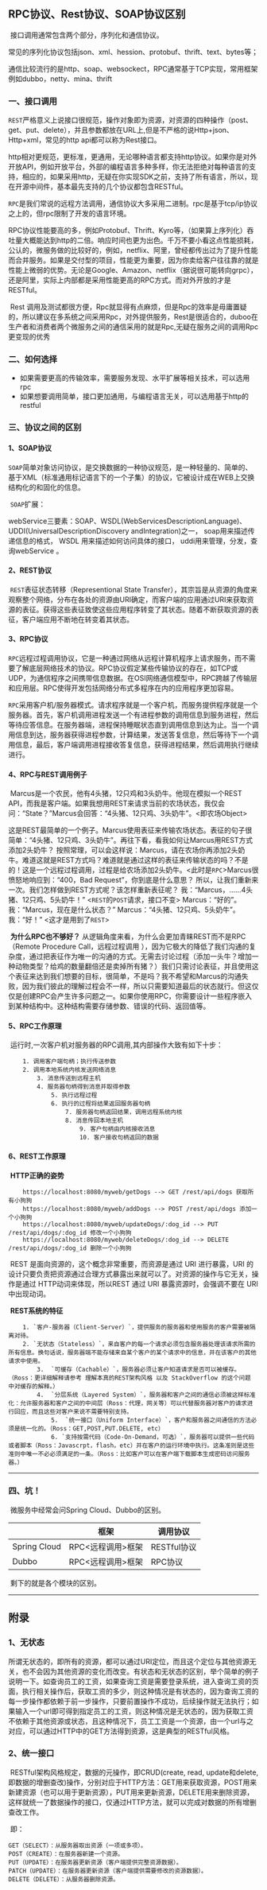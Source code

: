 ## RPC协议、Rest协议、SOAP协议区别

​		接口调用通常包含两个部分，序列化和通信协议。

​		常见的序列化协议包括json、xml、hession、protobuf、thrift、text、bytes等；

​		通信比较流行的是http、soap、websockect，RPC通常基于TCP实现，常用框架例如dubbo，netty、mina、thrift

### 一、接口调用

​		`REST`严格意义上说接口很规范，操作对象即为资源，对资源的四种操作（post、get、put、delete），并且参数都放在URL上,但是不严格的说Http+json、Http+xml，常见的http api都可以称为Rest接口。

​		http相对更规范，更标准，更通用，无论哪种语言都支持http协议。如果你是对外开放API，例如开放平台，外部的编程语言多种多样，你无法拒绝对每种语言的支持，相应的，如果采用http，无疑在你实现SDK之前，支持了所有语言，所以，现在开源中间件，基本最先支持的几个协议都包含RESTful。

​		`RPC`是我们常说的远程方法调用，通信协议大多采用二进制。rpc是基于tcp/ip协议之上的，但rpc限制了开发的语言环境。

​		RPC协议性能要高的多，例如Protobuf、Thrift、Kyro等，（如果算上序列化）吞吐量大概能达到http的二倍。响应时间也更为出色。千万不要小看这点性能损耗，公认的，微服务做的比较好的，例如，netflix、阿里，曾经都传出过为了提升性能而合并服务。如果是交付型的项目，性能更为重要，因为你卖给客户往往靠的就是性能上微弱的优势。无论是Google、Amazon、netflix（据说很可能转向grpc），还是阿里，实际上内部都是采用性能更高的RPC方式。而对外开放的才是RESTful。

​			Rest 调用及测试都很方便，Rpc就显得有点麻烦，但是Rpc的效率是毋庸置疑的，所以建议在多系统之间采用Rpc，对外提供服务，Rest是很适合的，duboo在生产者和消费者两个微服务之间的通信采用的就是Rpc,无疑在服务之间的调用Rpc更变现的优秀

### 二、如何选择

- 如果需要更高的传输效率，需要服务发现、水平扩展等相关技术，可以选用rpc
- 如果想要调用简单，接口更加通用，与编程语言无关，可以选用基于http的restful

### 三、协议之间的区别

#### 1、SOAP协议

​		`SOAP`简单对象访问协议，是交换数据的一种协议规范，是一种轻量的、简单的、基于XML（标准通用标记语言下的一个子集）的协议，它被设计成在WEB上交换结构化的和固化的信息。

​		`SOAP`扩展：

​		webService三要素：SOAP、WSDL(WebServicesDescriptionLanguage)、UDDI(UniversalDescriptionDiscovery andIntegration)之一， soap用来描述传递信息的格式， WSDL 用来描述如何访问具体的接口， uddi用来管理，分发，查询webService 。

#### 2、REST协议

​		`REST`表征状态转移（Representional State Transfer），其宗旨是从资源的角度来观察整个网络，分布在各处的资源由URI确定，而客户端的应用通过URI来获取资源的表征。获得这些表征致使这些应用程序转变了其状态。随着不断获取资源的表征，客户端应用不断地在转变着其状态。

#### 3、RPC协议

​		`RPC`远程过程调用协议，它是一种通过网络从远程计算机程序上请求服务，而不需要了解底层网络技术的协议。RPC协议假定某些传输协议的存在，如TCP或UDP，为通信程序之间携带信息数据。在OSI网络通信模型中，RPC跨越了传输层和应用层。RPC使得开发包括网络分布式多程序在内的应用程序更加容易。

​		`RPC`采用客户机/服务器模式。请求程序就是一个客户机，而服务提供程序就是一个服务器。首先，客户机调用进程发送一个有进程参数的调用信息到服务进程，然后等待应答信息。在服务器端，进程保持睡眠状态直到调用信息到达为止。当一个调用信息到达，服务器获得进程参数，计算结果，发送答复信息，然后等待下一个调用信息，最后，客户端调用进程接收答复信息，获得进程结果，然后调用执行继续进行。

#### 4、RPC与REST调用例子

​		Marcus是一个农民，他有4头猪，12只鸡和3头奶牛。他现在模拟一个REST API，而我是客户端。如果我想用REST来请求当前的农场状态，我仅会问：“State？”Marcus会回答：“4头猪、12只鸡、3头奶牛”。<即农场Object>

​		这是REST最简单的一个例子。Marcus使用表征来传输农场状态。表征的句子很简单：“4头猪、12只鸡、3头奶牛”。
​		再往下看，看我如何让Marcus用REST方式添加2头奶牛？
​		按照常理，可以会这样说：Marcus，请在农场你再添加2头奶牛。难道这就是REST方式吗？难道就是通过这样的表征来传输状态的吗？不是的！这是一个远程过程调用，过程是给农场添加2头奶牛。<此时是`RPC`>
​		Marcus很愤怒地响应到：“400，Bad Request”，你到底是什么意思？
​		所以，让我们重新来一次。我们怎样做到REST方式呢？该怎样重新表征呢？
​		我：“Marcus，……4头猪、12只鸡、5头奶牛！” <`REST`的`POST`请求，接口不变>
​		Marcus：“好的”。
​		我：“Marcus，现在是什么状态？”
​		Marcus：“4头猪、12只鸡、5头奶牛”。
​		我：“好！”	<这才是用到了`REST`>

​		**为什么RPC也不够好？**
​		从逻辑角度来看，为什么会更加青睐REST而不是RPC（Remote Procedure Call，远程过程调用 ），因为它极大的降低了我们沟通的复杂度，通过把表征作为唯一的沟通的方式。无需去讨论过程（添加一头牛？增加一种动物类型？给鸡的数量翻倍还是卖掉所有猪？）我们只需讨论表征，并且使用这个表征来达到我们想要的目标，很简单，不是吗？我不希望和Marcus的沟通失败，因为我们彼此的理解过程会不一样，所以只需要知道最后的状态就行。但这仅仅是创建RPC会产生许多问题之一。如果你使用RPC，你需要设计一些程序嵌入到某种结构中。这种结构需要存储参数、错误的代码、返回值等。

#### 5、RPC工作原理

​		运行时,一次客户机对服务器的RPC调用,其内部操作大致有如下十步：

		1. 调用客户端句柄；执行传送参数
  		2. 调用本地系统内核发送网络消息
    		3. 消息传送到远程主机
      		4. 服务器句柄得到消息并取得参数
        		5. 执行远程过程
          		6. 执行的过程将结果返回服务器句柄
            		7. 服务器句柄返回结果，调用远程系统内核
              		8. 消息传回本地主机
                		9. 客户句柄由内核接收消息
                  		10. 客户接收句柄返回的数据

#### 6、REST工作原理

​		**HTTP正确的姿势**

		https://localhost:8080/myweb/getDogs --> GET /rest/api/dogs 获取所有小狗狗
	    https://localhost:8080/myweb/addDogs --> POST /rest/api/dogs 添加一个小狗狗 
		https://localhost:8080/myweb/updateDogs/:dog_id --> PUT /rest/api/dogs/:dog_id 修改一个小狗狗 
		https://localhost:8080/myweb/deleteDogs/:dog_id --> DELETE /rest/api/dogs/:dog_id 删除一个小狗狗
​		REST 是面向资源的，这个概念非常重要，而资源是通过 URI 进行暴露，URI 的设计只要负责把资源通过合理方式暴露出来就可以了。对资源的操作与它无关，操作是通过 HTTP动词来体现，所以REST 通过 URI 暴露资源时，会强调不要在 URI 中出现动词。

​		**REST系统的特征**

		1. `客户-服务器（Client-Server）`，提供服务的服务器和使用服务的客户需要被隔离对待。
  		2. `无状态（Stateless）`，来自客户的每一个请求必须包含服务器处理该请求所需的所有信息。换句话说，服务器端不能存储来自某个客户的某个请求中的信息，并在该客户的其他请求中使用。
    		3.  `可缓存（Cachable）`，服务器必须让客户知道请求是否可以被缓存。（Ross：更详细解释请参考 理解本真的REST架构风格 以及 StackOverflow 的这个问题 中对缓存的解释。）
      		4.  `分层系统（Layered System）`，服务器和客户之间的通信必须被这样标准化：允许服务器和客户之间的中间层（Ross：代理，网关等）可以代替服务器对客户的请求进行回应，而且这些对客户来说不需要特别支持。
        		5.  `统一接口（Uniform Interface）`，客户和服务器之间通信的方法必须是统一化的。（Ross：GET,POST,PUT.DELETE, etc）
          		6. `支持按需代码（Code-On-Demand，可选）`，服务器可以提供一些代码或者脚本（Ross：Javascrpt，flash，etc）并在客户的运行环境中执行。这条准则是这些准则中唯一不必必须满足的一条。（Ross：比如客户可以在客户端下载脚本生成密码访问服务器。）

---

### 四、坑！

​		微服务中经常会问Spring Cloud、Dubbo的区别。

|              | 框架              | 调用协议    |
| ------------ | ----------------- | ----------- |
| Spring Cloud | RPC<远程调用>框架 | RESTful协议 |
| Dubbo        | RPC<远程调用>框架 | RPC协议     |

​		剩下的就是各个模块的区别。

---

## 附录

### 1、无状态

​		 所谓无状态的，即所有的资源，都可以通过URI定位，而且这个定位与其他资源无关，也不会因为其他资源的变化而改变。有状态和无状态的区别，举个简单的例子说明一下。如查询员工的工资，如果查询工资是需要登录系统，进入查询工资的页面，执行相关操作后，获取工资的多少，则这种情况是有状态的，因为查询工资的每一步操作都依赖于前一步操作，只要前置操作不成功，后续操作就无法执行；如果输入一个url即可得到指定员工的工资，则这种情况是无状态的，因为获取工资不依赖于其他资源或状态，且这种情况下，员工工资是一个资源，由一个url与之对应，可以通过HTTP中的GET方法得到资源，这是典型的RESTful风格。

### 2、统一接口

​		RESTful架构风格规定，数据的元操作，即CRUD(create, read, update和delete,即数据的增删查改)操作，分别对应于HTTP方法：GET用来获取资源，POST用来新建资源（也可以用于更新资源），PUT用来更新资源，DELETE用来删除资源，这样就统一了数据操作的接口，仅通过HTTP方法，就可以完成对数据的所有增删查改工作。

​		即：

~~~
GET（SELECT）：从服务器取出资源（一项或多项）。
POST（CREATE）：在服务器新建一个资源。
PUT（UPDATE）：在服务器更新资源（客户端提供完整资源数据）。
PATCH（UPDATE）：在服务器更新资源（客户端提供需要修改的资源数据）。
DELETE（DELETE）：从服务器删除资源。
~~~

